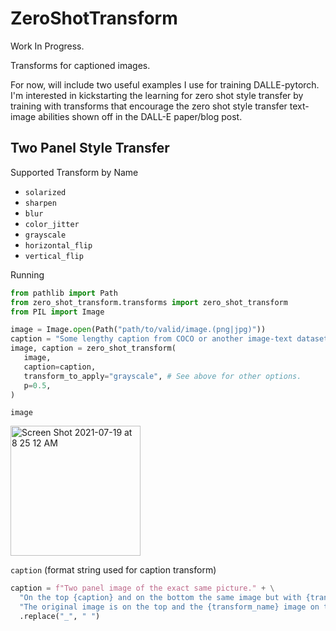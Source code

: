 # ZeroShotTransform

Work In Progress.

Transforms for captioned images.

For now, will include two useful examples I use for training DALLE-pytorch.
I'm interested in kickstarting the learning for zero shot style transfer 
by training with transforms that encourage the zero shot style transfer 
text-image abilities shown off in the DALL-E paper/blog post.

## Two Panel Style Transfer

Supported Transform by Name
  - `solarized`
  - `sharpen`
  - `blur`
  - `color_jitter`
  - `grayscale`
  - `horizontal_flip`
  - `vertical_flip`

Running 
```python
from pathlib import Path
from zero_shot_transform.transforms import zero_shot_transform
from PIL import Image

image = Image.open(Path("path/to/valid/image.(png|jpg)"))
caption = "Some lengthy caption from COCO or another image-text dataset."
image, caption = zero_shot_transform(
   image,
   caption=caption,
   transform_to_apply="grayscale", # See above for other options.
   p=0.5,
)
```

`image`

<img width="208" alt="Screen Shot 2021-07-19 at 8 25 12 AM" src="https://user-images.githubusercontent.com/3994972/126166845-11a7ce50-c9eb-44aa-81da-0b451cc1363b.png">


`caption` (format string used for caption transform)
```python
caption = f"Two panel image of the exact same picture." + \
  "On the top {caption} and on the bottom the same image but with {transform_name} applied." + \
  "The original image is on the top and the {transform_name} image on the bottom. The caption is {caption}."
  .replace("_", " ")
```
